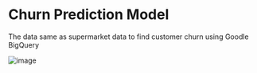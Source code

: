 # Churn Prediction Model

The data same as supermarket data to find customer churn using Goodle BigQuery 

![image](https://user-images.githubusercontent.com/47063720/147736785-6a36c69f-cf13-4c23-9266-284fa2fdb201.png)
